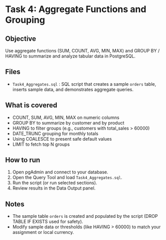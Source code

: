 # Task 4: Aggregate Functions and Grouping

## Objective
Use aggregate functions (SUM, COUNT, AVG, MIN, MAX) and GROUP BY / HAVING to summarize and analyze tabular data in PostgreSQL.

## Files
- `Task4_Aggregates.sql` : SQL script that creates a sample `orders` table, inserts sample data, and demonstrates aggregate queries.


## What is covered
- COUNT, SUM, AVG, MIN, MAX on numeric columns
- GROUP BY to summarize by customer and by product
- HAVING to filter groups (e.g., customers with total_sales > 60000)
- DATE_TRUNC grouping for monthly totals
- Using COALESCE to present safe default values
- LIMIT to fetch top N groups

## How to run
1. Open pgAdmin and connect to your database.
2. Open the Query Tool and load `Task4_Aggregates.sql`.
3. Run the script (or run selected sections).
4. Review results in the Data Output panel.


## Notes
- The sample table `orders` is created and populated by the script (DROP TABLE IF EXISTS used for safety).
- Modify sample data or thresholds (like HAVING > 60000) to match your assignment or local currency.
